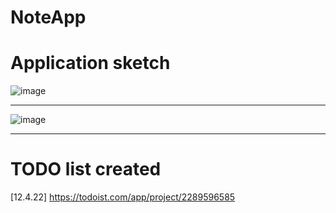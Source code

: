 # NoteApp
# Application sketch

![image](https://user-images.githubusercontent.com/95710591/162629945-b3b59992-d141-417c-890e-20a0ed7cf944.png)
___

![image](https://user-images.githubusercontent.com/95710591/162629949-3903d114-5a66-4af9-b56c-c4a4f111e50e.png)
___

# TODO list created 
[12.4.22]
https://todoist.com/app/project/2289596585
